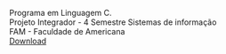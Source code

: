 Programa em Linguagem C.<br />
Projeto Integrador - 4 Semestre Sistemas de informação<br />
FAM - Faculdade de Americana<br />
[Download](https://github.com/Aio-G/PI-SistEscolar/releases/download/Release/ProjInt.exe)

